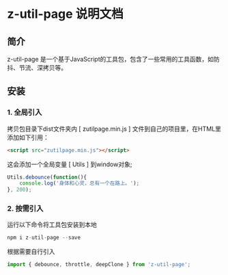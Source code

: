 # z-util-page 说明文档

## 简介

z-util-page 是一个基于JavaScript的工具包，包含了一些常用的工具函数，如防抖、节流、深拷贝等。

## 安装

### 1. 全局引入

拷贝包目录下dist文件夹内 [ zutilpage.min.js ] 文件到自己的项目里，在HTML里添加如下引用：

``` html
<script src="zutilpage.min.js"></script>
```

这会添加一个全局变量 [ Utils ] 到window对象;

``` javascript
Utils.debounce(function(){
    console.log('身体和心灵，总有一个在路上。');
}, 200);
```

### 2. 按需引入

运行以下命令将工具包安装到本地

``` javascript
npm i z-util-page --save
```

根据需要自行引入

``` javascript
import { debounce, throttle, deepClone } from 'z-util-page';
```